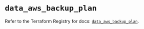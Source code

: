 # `data_aws_backup_plan`

Refer to the Terraform Registry for docs: [`data_aws_backup_plan`](https://registry.terraform.io/providers/hashicorp/aws/6.12.0/docs/data-sources/backup_plan).
